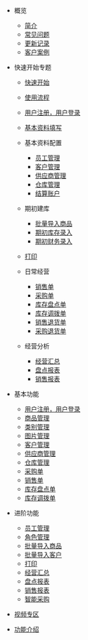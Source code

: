 <!-- docs/_sidebar.md -->

* 概览
    * [简介](README.md)
    * [常见问题](pages/常见问题答疑.md)
    * [更新记录](pages/更新记录.md)
    * [客户案例](pages/客户案例.md) <!-- 甘肃德力西 使用全流程 -->
    
* 快速开始专题

    * [快速开始](pages/快速开始.md)
    * [使用流程](pages/使用流程.md)
    
    * [用户注册，用户登录](pages/用户注册用户登录.md)
    * [基本资料填写](pages/基本资料填写.md)
    * 基本资料配置
        * [员工管理](pages/员工管理.md)
        * [客户管理](pages/客户管理.md)
        * [供应商管理](pages/供应商管理.md)
        * [仓库管理](pages/仓库管理.md)
        * [结算账户](pages/结算账户.md)  
    * 期初建库
        * [批量导入商品](pages/批量导入商品.md)
        * [期初库存录入](pages/期初库存录入.md)   
        * [期初财务录入](pages/期初财务录入.md)   
    * [打印](pages/打印.md)
    * 日常经营
        * [销售单](pages/销售单.md)  
        * [采购单](pages/采购单.md)
        * [库存盘点单](pages/库存盘点单.md)
        * [库存调拨单](pages/库存调拨单.md)
        * [销售退货单](pages/销售退货单.md)  
        * [采购退货单](pages/采购退货单.md)
    * 经营分析
        * [经营汇总](pages/经营汇总.md)
        * [盘点报表](pages/盘点报表.md)
        * [销售报表](pages/销售报表.md)
        
* 基本功能
    * [用户注册，用户登录](pages/用户注册用户登录.md)
    * [商品管理](pages/商品管理.md)
    * [类别管理](pages/类别管理.md)
    * [图片管理](pages/图片管理.md)
    * [客户管理](pages/客户管理.md)
    * [供应商管理](pages/供应商管理.md)
    * [仓库管理](pages/仓库管理.md)
    * [采购单](pages/采购单.md)
    * [销售单](pages/销售单.md) 
    * [库存盘点单](pages/库存盘点单.md)
    * [库存调拨单](pages/库存调拨单.md)   

* 进阶功能
    * [员工管理](pages/员工管理.md)
    * [角色管理](pages/角色管理.md)
    * [批量导入商品](pages/批量导入商品.md)
    * [批量导入客户](pages/批量导入客户.md)
    * [打印](pages/打印.md)
    * [经营汇总](pages/经营汇总.md)
    * [盘点报表](pages/盘点报表.md)
    * [销售报表](pages/销售报表.md)
    * [智能采购](pages/智能采购.md)

* [视频专区](pages/视频专区.md)
* [功能介绍](pages/功能介绍.md)  <!-- 基本界面，一些截图 -->    


<!-- 
 * 入门   
     * [用户注册，用户登录](pages/用户注册用户登录.md)
     * [期初建库](pages/期初建库.md) 
     * [批量导入商品](pages/批量导入商品.md)
     * [批量导入客户](pages/批量导入客户.md)
     * [供应商管理](pages/供应商管理.md)
     * [仓库管理](pages/仓库管理.md)
     * [采购单](pages/采购单.md)
     * [销售单](pages/销售单.md)    
 * 基本功能
     * [商品管理](pages/商品管理.md)
     * [类别管理](pages/类别管理.md)
     * [客户管理](pages/客户管理.md)
     * [库存盘点单](pages/库存盘点单.md)
     * [库存调拨单](pages/库存调拨单.md)
 * 进阶功能
     * [员工管理](pages/员工管理.md)
     * [角色管理](pages/角色管理.md)
     * [打印](pages/打印.md)
     * [经营汇总](pages/经营汇总.md)
     * [期初建库](pages/期初建库.md) 

 -->    